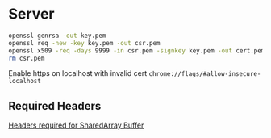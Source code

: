 # Server

```sh
openssl genrsa -out key.pem
openssl req -new -key key.pem -out csr.pem
openssl x509 -req -days 9999 -in csr.pem -signkey key.pem -out cert.pem
rm csr.pem
```

Enable https on localhost with invalid cert
`chrome://flags/#allow-insecure-localhost`

## Required Headers

[Headers required for SharedArray Buffer](https://web.dev/coop-coep/)
